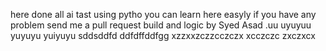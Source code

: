 here done all ai tast using pytho
you can learn here easyly 
if you have any problem send me a pull request 
build and logic by Syed Asad
.uu
uyuyuu
yuyuyu
yuiyuyu
sddsddfd
ddfdffddfgg
xzzxxzczzcczczx
xcczczc
zxczxcx
